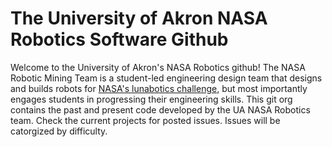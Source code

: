# The University of Akron NASA Robotics Software Github
Welcome to the University of Akron's NASA Robotics github! The NASA Robotic Mining Team is a student-led engineering design team that designs and builds robots for [NASA's lunabotics challenge](https://www.nasa.gov/learning-resources/lunabotics-challenge/), but most importantly engages students in progressing their engineering skills.
This git org contains the past and present code developed by the UA NASA Robotics team.
Check the current projects for posted issues. Issues will be catorgized by difficulty.
